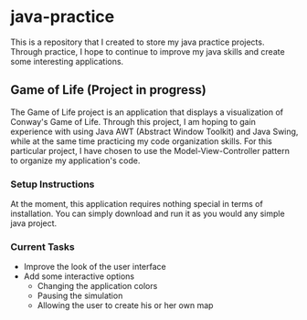 # java-practice
This is a repository that I created to store my java practice projects. Through practice, I hope to continue to improve my java skills and create some interesting applications.

## Game of Life (Project in progress)
The Game of Life project is an application that displays a visualization of Conway's Game of Life. Through this project, I am hoping to gain experience with using Java AWT (Abstract Window Toolkit) and Java Swing, while at the same time practicing my code organization skills. For this particular project, I have chosen to use the Model-View-Controller pattern to organize my application's code.

### Setup Instructions
At the moment, this application requires nothing special in terms of installation. You can simply download and run it as you would any simple java project.

### Current Tasks
* Improve the look of the user interface
* Add some interactive options
  * Changing the application colors
  * Pausing the simulation
  * Allowing the user to create his or her own map
